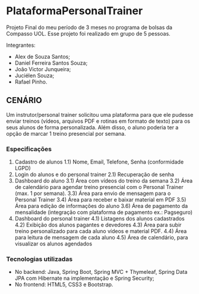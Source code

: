 # PlataformaPersonalTrainer
Projeto Final do meu período de 3 meses no programa de bolsas da Compasso UOL. Esse projeto foi realizado em grupo de 5 pessoas.

Integrantes:
* Alex de Souza Santos;
* Daniel Ferreira Santos Souza;
* João Victor Junqueira;
* Juciélen Souza;
* Rafael Pinho.

## CENÁRIO
Um instrutor/personal trainer solicitou uma plataforma para que ele pudesse enviar treinos (vídeos, arquivos PDF e rotinas em formato de texto)
para os seus alunos de forma personalizada. Além disso, o aluno poderia ter a opção de marcar 1 treino presencial por semana.

### Especificações
1) Cadastro de alunos
  1.1) Nome, Email, Telefone, Senha (conformidade LGPD)
2) Login do alunos e do personal trainer
  2.1) Recuperação de senha
3) Dashboard do aluno
  3.1) Área com vídeos do treino da semana
  3.2) Área de calendário para agendar treino presencial com o Personal Trainer (max. 1 por semana).
  3.3) Área para envio de mensagem para o Personal Trainer
  3.4) Área para receber e baixar material em PDF
  3.5) Área para edição de informações do aluno
  3.6) Área de pagamento da mensalidade (integração com plataforma de pagamento ex.: Pagseguro)
4) Dashboard do personal trainer
  4.1) Listagens dos alunos cadastrados
  4.2) Exibição dos alunos pagantes e devedores
  4.3) Área para subir treino personalizado para cada aluno vídeos e material PDF.
  4.4) Área para leitura de mensagem de cada aluno
  4.5) Área de calendário, para visualizar os alunos agendados
  
  ### Tecnologias utilizadas
  * No backend: Java, Spring Boot, Spring MVC + Thymeleaf, Spring Data JPA com Hibernate na implementação e Spring Security;
  * No frontend: HTML5, CSS3 e Bootstrap.
